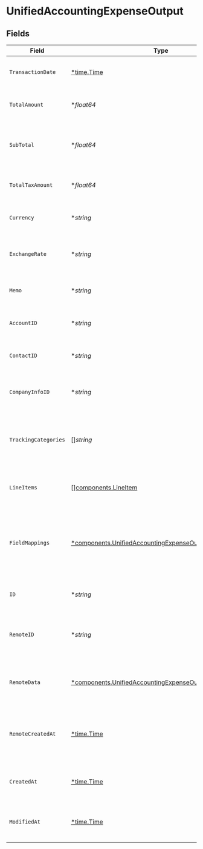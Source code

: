 # UnifiedAccountingExpenseOutput


## Fields

| Field                                                                                                                             | Type                                                                                                                              | Required                                                                                                                          | Description                                                                                                                       | Example                                                                                                                           |
| --------------------------------------------------------------------------------------------------------------------------------- | --------------------------------------------------------------------------------------------------------------------------------- | --------------------------------------------------------------------------------------------------------------------------------- | --------------------------------------------------------------------------------------------------------------------------------- | --------------------------------------------------------------------------------------------------------------------------------- |
| `TransactionDate`                                                                                                                 | [*time.Time](https://pkg.go.dev/time#Time)                                                                                        | :heavy_minus_sign:                                                                                                                | The date of the expense transaction                                                                                               | 2024-06-15T12:00:00Z                                                                                                              |
| `TotalAmount`                                                                                                                     | **float64*                                                                                                                        | :heavy_minus_sign:                                                                                                                | The total amount of the expense                                                                                                   | 10000                                                                                                                             |
| `SubTotal`                                                                                                                        | **float64*                                                                                                                        | :heavy_minus_sign:                                                                                                                | The sub-total amount of the expense (before tax)                                                                                  | 9000                                                                                                                              |
| `TotalTaxAmount`                                                                                                                  | **float64*                                                                                                                        | :heavy_minus_sign:                                                                                                                | The total tax amount of the expense                                                                                               | 1000                                                                                                                              |
| `Currency`                                                                                                                        | **string*                                                                                                                         | :heavy_minus_sign:                                                                                                                | The currency of the expense                                                                                                       | USD                                                                                                                               |
| `ExchangeRate`                                                                                                                    | **string*                                                                                                                         | :heavy_minus_sign:                                                                                                                | The exchange rate applied to the expense                                                                                          | 1.2                                                                                                                               |
| `Memo`                                                                                                                            | **string*                                                                                                                         | :heavy_minus_sign:                                                                                                                | A memo or description for the expense                                                                                             | Business lunch with client                                                                                                        |
| `AccountID`                                                                                                                       | **string*                                                                                                                         | :heavy_minus_sign:                                                                                                                | The UUID of the associated account                                                                                                | 801f9ede-c698-4e66-a7fc-48d19eebaa4f                                                                                              |
| `ContactID`                                                                                                                       | **string*                                                                                                                         | :heavy_minus_sign:                                                                                                                | The UUID of the associated contact                                                                                                | 801f9ede-c698-4e66-a7fc-48d19eebaa4f                                                                                              |
| `CompanyInfoID`                                                                                                                   | **string*                                                                                                                         | :heavy_minus_sign:                                                                                                                | The UUID of the associated company info                                                                                           | 801f9ede-c698-4e66-a7fc-48d19eebaa4f                                                                                              |
| `TrackingCategories`                                                                                                              | []*string*                                                                                                                        | :heavy_minus_sign:                                                                                                                | The UUIDs of the tracking categories associated with the expense                                                                  | [<br/>"801f9ede-c698-4e66-a7fc-48d19eebaa4f"<br/>]                                                                                |
| `LineItems`                                                                                                                       | [][components.LineItem](../../models/components/lineitem.md)                                                                      | :heavy_minus_sign:                                                                                                                | The line items associated with this expense                                                                                       |                                                                                                                                   |
| `FieldMappings`                                                                                                                   | [*components.UnifiedAccountingExpenseOutputFieldMappings](../../models/components/unifiedaccountingexpenseoutputfieldmappings.md) | :heavy_minus_sign:                                                                                                                | The custom field mappings of the object between the remote 3rd party & Panora                                                     | {<br/>"custom_field_1": "value1",<br/>"custom_field_2": "value2"<br/>}                                                            |
| `ID`                                                                                                                              | **string*                                                                                                                         | :heavy_minus_sign:                                                                                                                | The UUID of the expense record                                                                                                    | 801f9ede-c698-4e66-a7fc-48d19eebaa4f                                                                                              |
| `RemoteID`                                                                                                                        | **string*                                                                                                                         | :heavy_minus_sign:                                                                                                                | The remote ID of the expense in the context of the 3rd Party                                                                      | expense_1234                                                                                                                      |
| `RemoteData`                                                                                                                      | [*components.UnifiedAccountingExpenseOutputRemoteData](../../models/components/unifiedaccountingexpenseoutputremotedata.md)       | :heavy_minus_sign:                                                                                                                | The remote data of the expense in the context of the 3rd Party                                                                    | {<br/>"raw_data": {<br/>"additional_field": "some value"<br/>}<br/>}                                                              |
| `RemoteCreatedAt`                                                                                                                 | [*time.Time](https://pkg.go.dev/time#Time)                                                                                        | :heavy_minus_sign:                                                                                                                | The date when the expense was created in the remote system                                                                        | 2024-06-15T12:00:00Z                                                                                                              |
| `CreatedAt`                                                                                                                       | [*time.Time](https://pkg.go.dev/time#Time)                                                                                        | :heavy_minus_sign:                                                                                                                | The created date of the expense record                                                                                            | 2024-06-15T12:00:00Z                                                                                                              |
| `ModifiedAt`                                                                                                                      | [*time.Time](https://pkg.go.dev/time#Time)                                                                                        | :heavy_minus_sign:                                                                                                                | The last modified date of the expense record                                                                                      | 2024-06-15T12:00:00Z                                                                                                              |